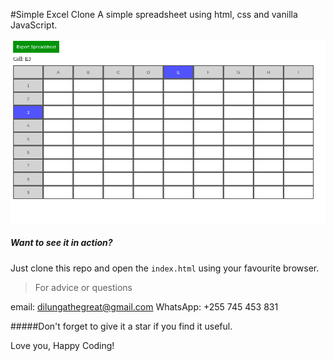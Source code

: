 #Simple Excel Clone
A simple spreadsheet using html, css and vanilla JavaScript.

<img src="screenshot.png" alt="Simple excel clone using html, css and javascript">

##### Want to see it in action?

Just clone this repo and open the `index.html` using your favourite browser.

> For advice or questions

email: dilungathegreat@gmail.com
WhatsApp: +255 745 453 831

#####Don't forget to give it a star if you find it useful.

Love you,
Happy Coding!
